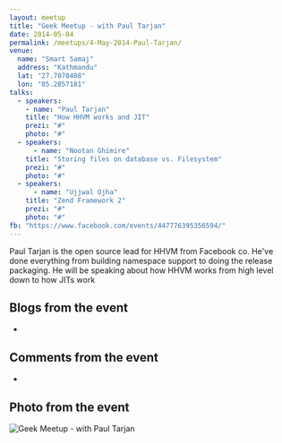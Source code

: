 ```yaml
---
layout: meetup
title: "Geek Meetup - with Paul Tarjan"
date: 2014-05-04
permalink: /meetups/4-May-2014-Paul-Tarjan/
venue:
  name: "Smart Samaj"
  address: "Kathmandu"
  lat: "27.7070408"
  lon: "85.2857181"
talks:
  - speakers:
    - name: "Paul Tarjan"
    title: "How HHVM works and JIT"
    prezi: "#"
    photo: "#"
  - speakers:
      - name: "Nootan Ghimire"
    title: "Storing files on database vs. Filesystem"
    prezi: "#"
    photo: "#"
  - speakers:
      - name: "Ujjwal Ojha"
    title: "Zend Framework 2"
    prezi: "#"
    photo: "#"
fb: "https://www.facebook.com/events/447776395356594/"
---
```

Paul Tarjan is the open source lead for HHVM from Facebook co. He've done everything from building namespace support to doing the release packaging. He will be speaking about how HHVM works from high level down to how JITs work

## Blogs from the event
  -

## Comments from the event
  -

## Photo from the event

![Geek Meetup - with Paul Tarjan](https://scontent-ams3-1.xx.fbcdn.net/hphotos-xaf1/v/t1.0-9/10313726_10152045574936205_8221251404335935334_n.jpg?oh=5866ad027edb790badb86c4b9b9b73c7&oe=56399757 "Geek Meetup - with Paul Tarjan")
